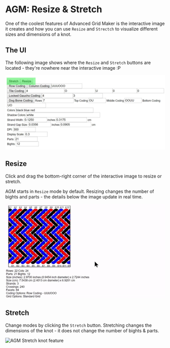 # AGM: Resize & Stretch

One of the coolest features of Advanced Grid Maker is the interactive image it creates and how you can use `Resize` and `Strectch` to visualize different sizes and dimensions of a knot. 


## The UI

The following image shows where the `Resize` and `Stretch` buttons are located - they're nowhere near the interactive image :P

![AGM UI highlight Resize and Stretch buttons](../assets/images/agm/agm_resize-stretch.jpg)


## Resize

Click and drag the bottom-right corner of the interactive image to resize or stretch. 

AGM starts in `Resize` mode by default. Resizing changes the number of bights and parts - the details below the image update in real time. 

![AGM Resize knot feature](../assets/images/agm/agm_resize.gif)


## Stretch

Change modes by clicking the `Stretch` button. Stretching changes the dimensions of the knot - it does not change the number of bights & parts. 

![AGM Stretch knot feature](../assets/images/agm/agm_stretch.gif)

